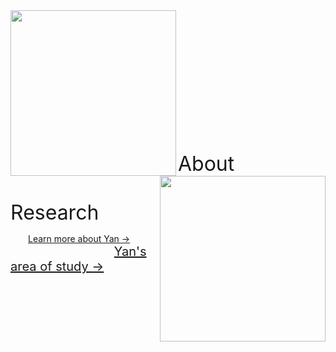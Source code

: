 <img src="https://image.ibb.co/kuHprJ/ce.png" class="image1" width="265" height="265" align="left" border="0" style="border-style: none;"> 
<img src="https://drive.google.com/uc?id=1YFgcOg6EGSH3q_m4MO3eqgFQgYKo1MCO" class="image1" width="265" height="265" align="right" border="0" style="border-style: none;"> 
<br /> <br /> <br /> <br /> <br /> <br /> <br /> <br /> <br /> <br /> <br /> 
<font size="6">&emsp;&nbsp;&nbsp;&nbsp;&emsp;About&emsp;&emsp;&emsp;&emsp;&emsp;&emsp;&emsp;&emsp;&emsp;Research</font> 

&emsp;&emsp;<a style="white-space: nowrap" href="https://hydro-yan.github.io/yan" style="font-size: 20px;">Learn more about Yan &#8594;</a>
&nbsp;&nbsp;&nbsp;&emsp;&emsp;&emsp;&emsp;&emsp;&emsp;&emsp;&emsp;&emsp;&emsp;&emsp;<a href="https://hydro-yan.github.io/research" style="font-size: 20px;">Yan's area of study &#8594;</a>




